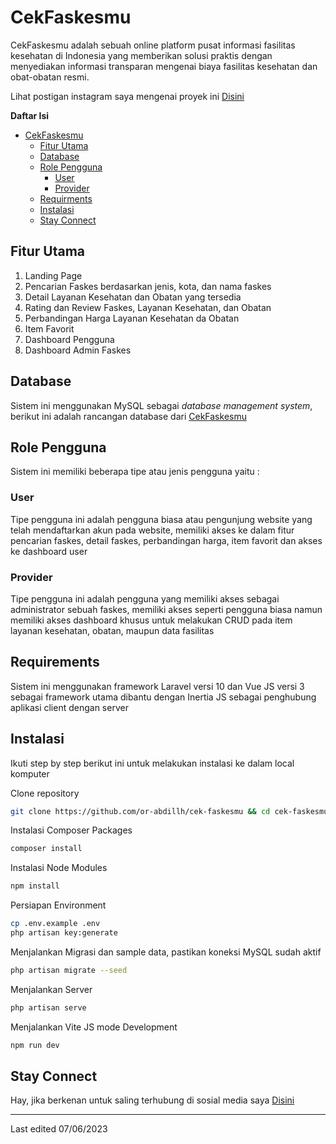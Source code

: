# CekFaskesmu
CekFaskesmu adalah sebuah online platform pusat informasi fasilitas kesehatan di Indonesia yang memberikan solusi praktis dengan menyediakan informasi
transparan mengenai biaya fasilitas kesehatan dan obat-obatan resmi. 

Lihat postigan instagram saya mengenai proyek ini [Disini](https://www.instagram.com/p/CtLhV-zvYJQ/?utm_source=ig_web_copy_link&igshid=MzRlODBiNWFlZA==)

**Daftar Isi**
- [CekFaskesmu](#cekfaskesmu)
  - [Fitur Utama](#fitur-utama)
  - [Database](#database)
  - [Role Pengguna](#role-pengguna)
    - [User](#user)
    - [Provider](#provider)
  - [Requirments](#requirments)
  - [Instalasi](#instalasi)
  - [Stay Connect](#stay-connect)


## Fitur Utama
1. Landing Page
2. Pencarian Faskes berdasarkan jenis, kota, dan nama faskes
3. Detail Layanan Kesehatan dan Obatan yang tersedia
4. Rating dan Review Faskes, Layanan Kesehatan, dan Obatan
5. Perbandingan Harga Layanan Kesehatan da Obatan
6. Item Favorit
7. Dashboard Pengguna
8. Dashboard Admin Faskes

## Database
Sistem ini menggunakan MySQL sebagai *database management system*, berikut ini adalah rancangan database dari [CekFaskesmu](https://drawsql.app/teams/orabdillh/diagrams/io-fest-fti)

## Role Pengguna
Sistem ini memiliki beberapa tipe atau jenis pengguna yaitu :

### User
Tipe pengguna ini adalah pengguna biasa atau pengunjung website yang telah mendaftarkan akun pada website, memiliki akses ke dalam fitur pencarian faskes, detail faskes, perbandingan harga, item favorit dan akses ke dashboard user

### Provider
Tipe pengguna ini adalah pengguna yang memiliki akses sebagai administrator sebuah faskes, memiliki akses seperti pengguna biasa namun memiliki akses dashboard khusus untuk melakukan CRUD pada item layanan kesehatan, obatan, maupun data fasilitas

## Requirements
Sistem ini menggunakan framework Laravel versi 10 dan Vue JS versi 3 sebagai framework utama dibantu dengan Inertia JS sebagai penghubung aplikasi client dengan server

## Instalasi
Ikuti step by step berikut ini untuk melakukan instalasi ke dalam local komputer

Clone repository
```bash
git clone https://github.com/or-abdillh/cek-faskesmu && cd cek-faskesmu
```

Instalasi Composer Packages
```bash
composer install
```

Instalasi Node Modules
```bash
npm install
```

Persiapan Environment
```bash
cp .env.example .env
php artisan key:generate
```

Menjalankan Migrasi dan sample data, pastikan koneksi MySQL sudah aktif
```bash
php artisan migrate --seed
```

Menjalankan Server
```bash
php artisan serve
```

Menjalankan Vite JS mode Development
```bash
npm run dev
```

## Stay Connect
Hay, jika berkenan untuk saling terhubung di sosial media saya [Disini](https://linktr.ee/orabdillh)

----
Last edited 07/06/2023
